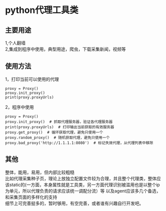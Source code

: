 # python代理工具类
## 主要用途
1,个人翻墙  
2,集成到程序中使用，典型用途，爬虫，下载采集新闻，视频等  

## 使用方法
1，打印当前可以使用的代理  
```
proxy = Proxy()
proxy.init_proxy()
print(proxy.proxyUrls)
```

2，程序中使用  
```
proxy = Proxy()
proxy.init_proxy()  # 抓取代理服务器，验证各代理服务器
print(proxy.proxyUrls)  # 打印输出当前获取的有效服务器
proxy.get_proxy()  # 循环获取代理，避免只使用一个
proxy.random_proxy()  # 随机获取代理，避免只使用一个
proxy.bad_proxy('http://1.1.1.1:8080')  # 标记失效代理，从代理列表中移除
```

## 其他
整体，能用，易用，但内部比较粗糙  
比如代理采集种子页，理论上放独立配置文件较为合理，并且整个代理类，整体应该static的(一方面，本身属性就是工具类，另一方面代理识别被滥用也是以整个ip为单元，所以代理负责的请求应该统一调配分流）等
以及agent应该多几个备选，和采集页面的多样化的支持  
细节上可完善挺多的，暂时够用，有空完善，或者谁有兴趣自行开发吧。  




